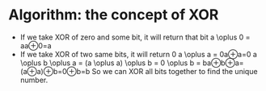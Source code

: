 # Algorithm: the concept of XOR 
- If we take XOR of zero and some bit, it will return that bit
a \oplus 0 = aa⊕0=a
- If we take XOR of two same bits, it will return 0
a \oplus a = 0a⊕a=0
a \oplus b \oplus a = (a \oplus a) \oplus b = 0 \oplus b = ba⊕b⊕a=(a⊕a)⊕b=0⊕b=b
So we can XOR all bits together to find the unique number.

